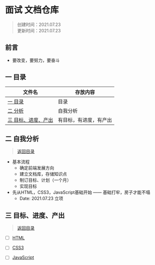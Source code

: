 # 面试 文档仓库  
>创建时间：2021.07.23  
>更新时间：2021.07.23

## 前言  

* 要改变，要努力，要奋斗

## <a name="chapter-one" id="chapter-one"></a>一 目录

| 文件名             | 存放内容                           |
| ------------------ | --------------------------------  |
| [一 目录](#chapter-one)               | 目录            |
| [二 分析](#chapter-two)               | 自我分析         |
| [三 目标、进度、产出](#chapter-three)   | 有目标，有进度，有产出 |


## <a name="chapter-two" id="chapter-two"></a>二 自我分析
> [返回目录](#chapter-one)
* 基本流程
  * 确定前端发展方向
  * 建立文档库，存储知识点
  * 制订目标、计划（一个月）
  * 实现目标
* 先从HTML，CSS3，JavaScript基础开始  —— 基础打牢，房子才能不塌
  *  Date: 2021.07.23 立项

## <a name="chapter-three" id="chapter-three"></a>三 目标、进度、产出
> [返回目录](#chapter-one)

* [ ] [HTML](./HTML/README.md)
* [ ] [CSS3](./CSS3/README.md)
* [ ] [JavaScript](./JavaScript/README.md)
  



